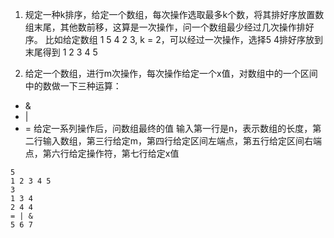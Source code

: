 1. 规定一种k排序，给定一个数组，每次操作选取最多k个数，将其排好序放置数组末尾，其他数前移，这算是一次操作，问一个数组最少经过几次操作排好序。
	比如给定数组 1 5 4 2 3, k = 2，可以经过一次操作，选择5 4排好序放到末尾得到 1 2 3 4 5

2. 给定一个数组，进行m次操作，每次操作给定一个x值，对数组中的一个区间中的数做一下三种运算：
  + & 
  + |
  + =
  给定一系列操作后，问数组最终的值
  输入第一行是n，表示数组的长度，第二行输入数组，第三行给定m，第四行给定区间左端点，第五行给定区间右端点，第六行给定操作符，第七行给定x值
```
5
1 2 3 4 5
3
1 3 4
2 4 4
= | &
5 6 7
```
